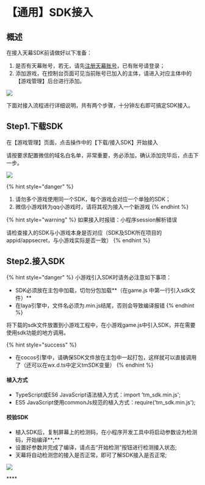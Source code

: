 # 【通用】SDK接入

## 概述

在接入天幕SDK前请做好以下准备：

1. 是否有天幕账号，若无，请先[注册天幕账号](https://www.skysriver.com)，已有账号请登录；
2. 添加游戏，在控制台页面可见当前账号已加入的主体，请进入对应主体中的【游戏管理】后台进行添加。

![](https://cdn.61week.com/tianmu/doc/index/image/selling/dev-guide/add-sdk/1.jpg)

下面对接入流程进行详细说明，共有两个步骤，十分钟左右即可搞定SDK接入。

## **Step1.下载SDK**

在【游戏管理】页面，点击操作中的【下载/接入SDK】开始接入

请按要求配置微信的域名白名单，非常重要，务必添加，确认添加完毕后，点击下一步。

![](https://cdn.61week.com/tianmu/doc/index/image/selling/dev-guide/add-sdk/2.jpg)

{% hint style="danger" %}
1. 请勿多个游戏使用同一个SDK，每个游戏会对应一个单独的SDK；
2. 微信小游戏转为qq小游戏时，请将其视为接入一个新游戏
{% endhint %}

{% hint style="warning" %}
如果接入时报错：小程序session解析错误

请检查接入的SDK与小游戏本身是否对应（SDK及SDK所在项目的appid/appsecret，与小游戏实际是否一致）
{% endhint %}

## **Step2.接入SDK**

{% hint style="danger" %}
小游戏引入SDK时请务必注意如下事项：

* SDK必须放在主包中加载，切勿分包加载**（在game.js 中第一行引入sdk文件）**
* 在laya引擎中，文件名必须为.min.js结尾，否则会导致编译报错
{% endhint %}

将下载的sdk文件放置到小游戏工程中，在小游戏game.js中引入SDK，并在需要使用sdk功能的地方调用。

{% hint style="success" %}
* 在cocos引擎中，请确保SDK文件放在主包中一起打包，这样就可以直接调用了（还可以在wx.d.ts中定义tmSDK变量）
{% endhint %}

#### 植入方式

* TypeScript或ES6 JavaScript语法植入方式：import 'tm\_sdk.min.js';
* ES5 JavaScript使用commonJs规范的植入方式：require\('tm\_sdk.min.js'\);

#### 校验SDK

* 植入SDK后，复制屏幕上的检测码，在小程序开发工具中将启动参数设为检测码，开始编译**;**
* 设置好参数并完成了编译，请点击“开始检测”按钮进行检测接入状态;
* 天幕将自动检测您的接入是否正常，即可了解SDK接入是否正常;

![](https://cdn.61week.com/tianmu/doc/index/image/selling/dev-guide/add-sdk/3.gif)

\*\*\*\*

